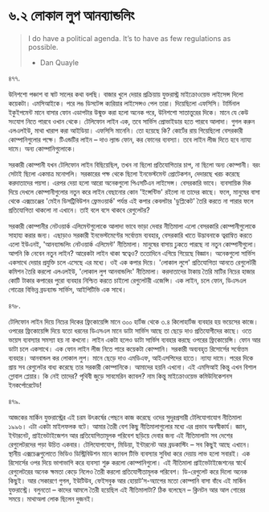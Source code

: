 # ৬.২ লোকাল লুপ আনব্যান্ডলিং

> I do have a political agenda. It’s to have as few regulations as possible.
>
> - Dan Quayle

৪৭৭.

উনিশশো পঞ্চাশ বা ষাট সালের কথা বলছি। বাজার খুলে দেয়ার প্রক্রিয়ায় যুক্তরাস্ট্র মাইক্রোওয়েভ লাইসেন্স দিলো কয়েকটা। এমসিআইকে। পরে লঙ ডিসটেন্স ক্যরিয়ার লাইসেন্সও পেল তারা। দিয়েছিলো এফসিসি। টার্মিনাল ইকুইপমেন্ট মানে বাসার ফোন এডাপটার উন্মুক্ত করা হলো অনেক পরে, উনিশশো সাতাত্তুরের দিকে। মানে যে কেউ সংযোগ নিতে পারবে ওখান থেকে। টেলিফোন লাইন এক, তবে সার্ভিস প্রোভাইডার হতে পারবে আলাদা। গুগল করুন এলএলইউ, মাথা খারাপ করা আইডিয়া। এফসিসি মানেনি। তো হয়েছে কি? কোর্টের রায় গিয়েছিলো বেসরকারী কোম্পানিগুলোর পক্ষে। টিএন্ডটির লাইন – দাও ল্যান্ড ফোন, কর ফোনের ব্যবস্যা। তবে লাইন লীজ দিতে হবে ন্যায্য দামে। অন্য কোম্পানিগুলোকে।

সরকারী কোম্পানী যখন টেলিফোন লাইন বিছিয়েছিল, তখন না ছিলো প্রতিযোগিতার চাপ, না ছিলো অন্য কোম্পানী। বরং সেটাই ছিলো একমাত্র মনোপলি। সরকারের পক্ষ থেকে ছিলো ইনভেস্টমেন্ট প্রোটেকশন, দেদারছে খরচ করেছে করদাতাদের পয়সা। এরপর দেয়া হলো আরো অনেকগুলো পিএসটিএন লাইসেন্স। বেসরকারি ভাবে। ব্যবসায়িক দিক দিয়ে দেখলে কোম্পানীগুলোর নতুন করে লাইন বেছানোর কোন 'ইন্সেন্টিভ' রইলো না তাদের কাছে। ফলে, মানুষের বাসা থেকে এক্সচেঞ্জের 'মেইন ডিসট্রিবিউশন ফ্রেমওয়ার্ক' পর্যন্ত এই কপার কেবলটার 'ডুপ্লিকেট' তৈরি করতে না পারার ফলে প্রতিযোগিতা থাকলো না এখানে। তাই বলে বসে থাকবে রেগুলেটর?

সরকারী কোম্পানীর নেটওয়ার্ক এলিমেন্টগুলোকে আলাদা ভাবে ভাড়া দেবার নীতিমালা এলো বেসরকারি কোম্পানীগুলোকে সাহায্য করার জন্য। এছাড়াও সরকারী ইনভেস্টমেণ্টের সর্বোত্তম ব্যবহার, বেসরকারি খাতে উদ্ভাবনাকে ত্বরান্বিত করতে এলো ইউএনই, 'আনব্যান্ডলিং নেটওয়ার্ক এলিমেন্ট' নীতিমালা। মানুষের বাসায় ঢুকতে পারছে না নতুন কোম্পানীগুলো। আপনি কি নেবেন নতুন লাইন? আরেকটা লাইন থাকা স্বত্বেও? ততোদিনে এগিয়ে গিয়েছে বিজ্ঞান। অনেকগুলো সার্ভিস একসাথে দেয়ার প্রযুক্তি চলে এসেছে এর মধ্যে। ওই এক কপার দিয়ে। 'লোকাল লুপে' প্রতিযোগিতা আনতে রেগুলেটরী কমিশন তৈরি করলো এলএলইউ, 'লোকাল লুপ আনবান্ডলিং' নীতিমালা। করদাতাদের টাকায় তৈরি মাটির নিচের হাজার কোটি টাকার কপারের পুরো ব্যবহার নিশ্চিত করতে চাইলো রেগুলেটরী এজেন্সি। এক লাইন, চলে ফোন, ডিএসএল গোত্রের বিভিন্ন ব্রডব্যান্ড সার্ভিস, আইপিটিভি এক সাথে।

 ৪৭৮.

টেলিফোন লাইন দিয়ে নিচের দিকের ফ্রিকোয়েন্সি মানে ৩০০ হার্টজ থেকে ৩.৪ কিলোহার্টজ ব্যবহার হয় ভয়েসের কাজে। ওপরের ফ্রিকোয়েন্সি দিয়ে যতো ধরনের ডিএসএল মানে ডাটা সার্ভিস আছে তা ছেড়ে দাও প্রতিযোগীদের কাছে। ওতে ভয়েস ব্যবস্যার সমস্যা হয় না কখনো। লাইন একটা হলেও ডাটা সার্ভিস ব্যবহার করছে ওপরের ফ্রিকোয়েন্সি। ফোন আর ডাটা চলে একসাথে। এক ফোন লাইন লীজ নিতে পারে কয়েকটা কোম্পানি। সরকারী অব্যবহৃত রিসোর্সের সর্বোত্তম ব্যবহার। আনবান্ডল কর লোকাল লুপ। মানে ছেড়ে দাও এমডিএফ, আইএসপিদের হাতে। ন্যায্য দামে। পরের দিকে প্রায় সব রেগুলেটর বাধ্য করেছে তার সরকারী কোম্পানিকে। আমাদের হয়নি এখনো। এই এমসিআই কিন্তু এখন বিশাল গ্লোবাল প্লেয়ার। কি নেই তাদের? পৃথিবী জুড়ে সাবমেরিন ক্যাবল? নাম কিন্তু মাইক্রোওয়েভ কমিউনিকেশনস ইনকর্পোরেটেড!

৪৭৯.

আজকের মার্কিন যুক্তরাস্ট্রের এই চরম উৎকর্ষের পেছনে কাজ করেছে ওদের সুদূরপ্রসারী টেলিযোগাযোগ নীতিমালা ১৯৯৬। এটা একটা মাইলফলক বটে। আমার তৈরী বেশ কিছু নীতিমালাগুলোর মধ্যে এর প্রভাব অনস্বীকার্য। জ্ঞান, ইন্টারনেট, প্রাইভেটাইজেশন আর প্রতিযোগিতামূলক পরিবেশ ছড়িয়ে দেবার জন্য এই নীতিমালাটা সব দেশের রেগুলেটরদের পড়া উচিত একবার। টেলিযোগাযোগ, মিডিয়া, ইন্টারনেট আর ব্রডকাস্টিং – সব কিছুই আছে এখানে। স্থানীয় এক্সচেঞ্জগুলোতে ভিডিও ডিস্ট্রিবিউশন মানে ক্যাবল টিভি ব্যবস্যার সুবিধা করে দেয়ায় লাভ হলো সবারই। এক রিসোর্সের ওপর দিয়ে ভাগাভাগি করে ব্যবস্যা শুরু করলো কোম্পানিগুলো। এই নীতিমালা প্রাইভেটাইজেশনের স্বার্থে রেগুলেটরের অনেক ক্ষমতা কেড়ে নিলেও তৈরী করলো প্রতিযোগীতামূলক পরিবেশ। ডি-রেগুলেট করে দিলো অনেক কিছুই। আর সেকারণে গুগল, ইউটিউব, ফেইসবুক আর হোয়াট’স-অ্যাপের মতো কোম্পানি বাসা বাঁধে এই মার্কিন যুক্তরাস্ট্রে। বলুনতো – কাদের আমলে তৈরী হয়েছিল এই নীতিমালাটা? ঠিক বলেছেন – ক্লিনটন আর আল গোরের সময়ে। মাথাঅলা লোক ছিলেন দুজনই।



